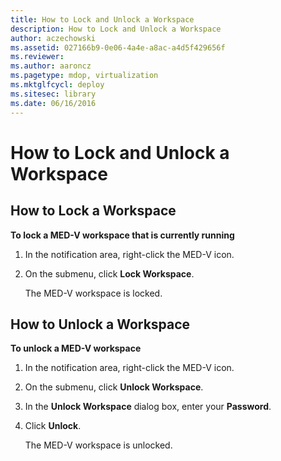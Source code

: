 ```yaml
---
title: How to Lock and Unlock a Workspace
description: How to Lock and Unlock a Workspace
author: aczechowski
ms.assetid: 027166b9-0e06-4a4e-a8ac-a4d5f429656f
ms.reviewer:
ms.author: aaroncz
ms.pagetype: mdop, virtualization
ms.mktglfcycl: deploy
ms.sitesec: library
ms.date: 06/16/2016
---
```



# How to Lock and Unlock a Workspace


## How to Lock a Workspace


**To lock a MED-V workspace that is currently running**

1.  In the notification area, right-click the MED-V icon.

2.  On the submenu, click **Lock Workspace**.

    The MED-V workspace is locked.

## How to Unlock a Workspace


**To unlock a MED-V workspace**

1.  In the notification area, right-click the MED-V icon.

2.  On the submenu, click **Unlock Workspace**.

3.  In the **Unlock Workspace** dialog box, enter your **Password**.

4.  Click **Unlock**.

    The MED-V workspace is unlocked.

 

 





